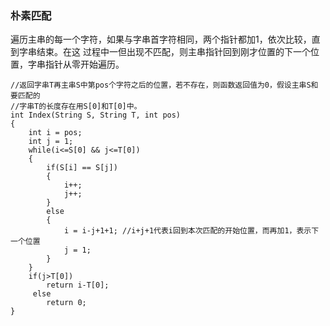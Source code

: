 ### 朴素匹配 ###
遍历主串的每一个字符，如果与字串首字符相同，两个指针都加1，依次比较，直到字串结束。在这
过程中一但出现不匹配，则主串指针回到刚才位置的下一个位置，字串指针从零开始遍历。

```
//返回字串T再主串S中第pos个字符之后的位置，若不存在，则函数返回值为0，假设主串S和要匹配的
//字串T的长度存在用S[0]和T[0]中。
int Index(String S, String T, int pos)
{
    int i = pos;
    int j = 1;
    while(i<=S[0] && j<=T[0])
    {
        if(S[i] == S[j])
        {
            i++;
            j++;
        }
        else
        {
            i = i-j+1+1; //i+j+1代表i回到本次匹配的开始位置，而再加1，表示下一个位置
            j = 1;
        }
    }
    if(j>T[0])
        return i-T[0];
     else
        return 0;
}
```

        
